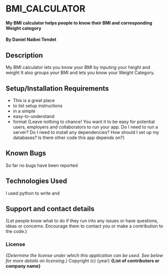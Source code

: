 # BMI_CALCULATOR
#### My BMI calculator helps people to know their BMI and corresponding Weight category
#### By **Daniel Naibei Tendet**
## Description
My BMI calculator lets you know your BMI by inputing your height and weight
It also groups your BMI and lets you know your Weight Category.
## Setup/Installation Requirements
* This is a great place
* to list setup instructions
* in a simple
* easy-to-understand
* format
{Leave nothing to chance! You want it to be easy for potential users, employers and collaborators to run your app. Do I need to run a server? Do I need to install any dependencies? How should I set up my databases? Is there other code this app depends on?}
## Known Bugs
So far no bugs have been reported
## Technologies Used
I used python to write and 
## Support and contact details
{Let people know what to do if they run into any issues or have questions, ideas or concerns.  Encourage them to contact you or make a contribution to the code.}
### License
*{Determine the license under which this application can be used.  See below for more details on licensing.}*
Copyright (c) {year} **{List of contributors or company name}**
